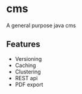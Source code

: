 # cms
A general purpose java cms

## Features

- Versioning
- Caching
- Clustering
- REST api
- PDF export